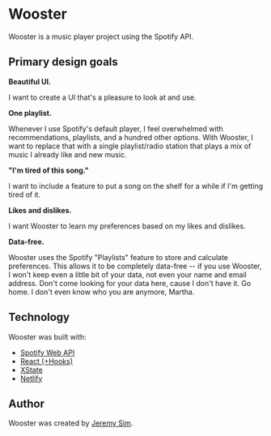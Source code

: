 # Wooster

Wooster is a music player project using the Spotify API.

## Primary design goals

**Beautiful UI.**

I want to create a UI that's a pleasure to look at and use.

**One playlist.**

Whenever I use Spotify's default player, I feel overwhelmed with recommendations, playlists, and a hundred other options. With Wooster, I want to replace that with a single playlist/radio station that plays a mix of music I already like and new music.

**"I'm tired of this song."**

I want to include a feature to put a song on the shelf for a while if I'm getting tired of it.

**Likes and dislikes.**

I want Wooster to learn my preferences based on my likes and dislikes.

**Data-free.**

Wooster uses the Spotify "Playlists" feature to store and calculate preferences. This allows it to be completely data-free -- if you use Wooster, I won't keep even a little bit of your data, not even your name and email address. Don't come looking for your data here, cause I don't have it. Go home. I don't even know who you are anymore, Martha.

## Technology

Wooster was built with:

* [Spotify Web API](https://developer.spotify.com/documentation/web-api/)
* [React (+Hooks)](https://reactjs.org/)
* [XState](https://xstate.js.org/)
* [Netlify](https://www.netlify.com)

## Author

Wooster was created by [Jeremy Sim](https://www.github.com/jsim0809).
